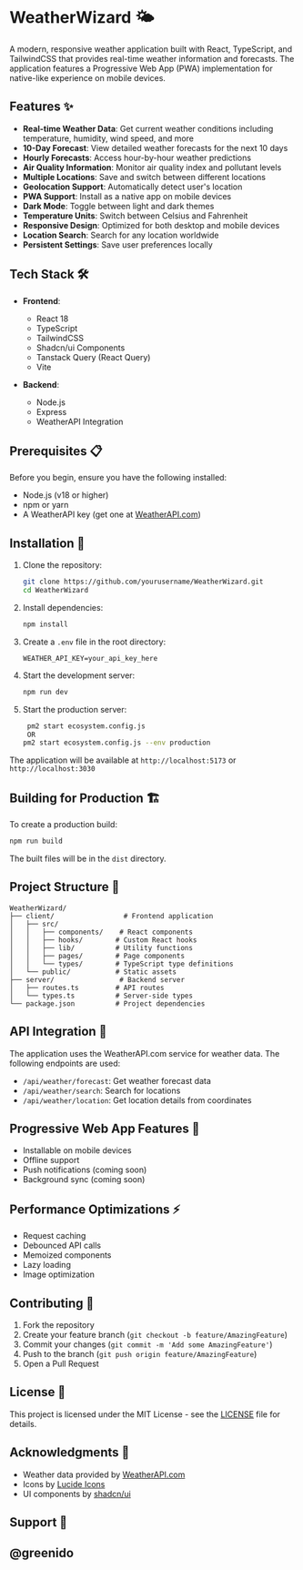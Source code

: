 # WeatherWizard 🌤️

A modern, responsive weather application built with React, TypeScript, and TailwindCSS that provides real-time weather information and forecasts. The application features a Progressive Web App (PWA) implementation for native-like experience on mobile devices.

## Features ✨

- **Real-time Weather Data**: Get current weather conditions including temperature, humidity, wind speed, and more
- **10-Day Forecast**: View detailed weather forecasts for the next 10 days
- **Hourly Forecasts**: Access hour-by-hour weather predictions
- **Air Quality Information**: Monitor air quality index and pollutant levels
- **Multiple Locations**: Save and switch between different locations
- **Geolocation Support**: Automatically detect user's location
- **PWA Support**: Install as a native app on mobile devices
- **Dark Mode**: Toggle between light and dark themes
- **Temperature Units**: Switch between Celsius and Fahrenheit
- **Responsive Design**: Optimized for both desktop and mobile devices
- **Location Search**: Search for any location worldwide
- **Persistent Settings**: Save user preferences locally

## Tech Stack 🛠️

- **Frontend**:
  - React 18
  - TypeScript
  - TailwindCSS
  - Shadcn/ui Components
  - Tanstack Query (React Query)
  - Vite

- **Backend**:
  - Node.js
  - Express
  - WeatherAPI Integration

## Prerequisites 📋

Before you begin, ensure you have the following installed:
- Node.js (v18 or higher)
- npm or yarn
- A WeatherAPI key (get one at [WeatherAPI.com](https://www.weatherapi.com))

## Installation 🚀

1. Clone the repository:
   ```bash
   git clone https://github.com/yourusername/WeatherWizard.git
   cd WeatherWizard
   ```

2. Install dependencies:
   ```bash
   npm install
   ```

3. Create a `.env` file in the root directory:
   ```env
   WEATHER_API_KEY=your_api_key_here
   ```

4. Start the development server:
   ```bash
   npm run dev
   ```
5. Start the production server:
   ```bash
    pm2 start ecosystem.config.js
    OR
   pm2 start ecosystem.config.js --env production
   ```

The application will be available at `http://localhost:5173` or `http://localhost:3030`

## Building for Production 🏗️

To create a production build:

```bash
npm run build
```

The built files will be in the `dist` directory.

## Project Structure 📁

```
WeatherWizard/
├── client/                 # Frontend application
│   ├── src/
│   │   ├── components/    # React components
│   │   ├── hooks/        # Custom React hooks
│   │   ├── lib/          # Utility functions
│   │   ├── pages/        # Page components
│   │   └── types/        # TypeScript type definitions
│   └── public/           # Static assets
├── server/                # Backend server
│   ├── routes.ts         # API routes
│   └── types.ts          # Server-side types
└── package.json          # Project dependencies
```

## API Integration 🔌

The application uses the WeatherAPI.com service for weather data. The following endpoints are used:

- `/api/weather/forecast`: Get weather forecast data
- `/api/weather/search`: Search for locations
- `/api/weather/location`: Get location details from coordinates

## Progressive Web App Features 📱

- Installable on mobile devices
- Offline support
- Push notifications (coming soon)
- Background sync (coming soon)

## Performance Optimizations ⚡

- Request caching
- Debounced API calls
- Memoized components
- Lazy loading
- Image optimization

## Contributing 🤝

1. Fork the repository
2. Create your feature branch (`git checkout -b feature/AmazingFeature`)
3. Commit your changes (`git commit -m 'Add some AmazingFeature'`)
4. Push to the branch (`git push origin feature/AmazingFeature`)
5. Open a Pull Request

## License 📄

This project is licensed under the MIT License - see the [LICENSE](LICENSE) file for details.

## Acknowledgments 🙏

- Weather data provided by [WeatherAPI.com](https://www.weatherapi.com)
- Icons by [Lucide Icons](https://lucide.dev)
- UI components by [shadcn/ui](https://ui.shadcn.com)

## Support 💬
@greenido
---

